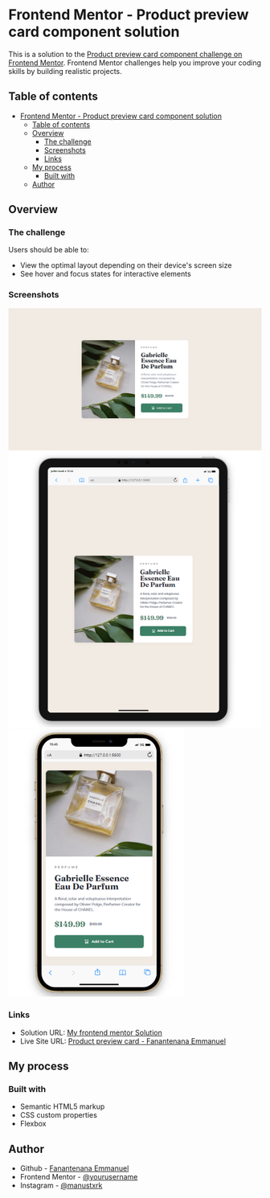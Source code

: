# Frontend Mentor - Product preview card component solution

This is a solution to the [Product preview card component challenge on Frontend Mentor](https://www.frontendmentor.io/challenges/product-preview-card-component-GO7UmttRfa). Frontend Mentor challenges help you improve your coding skills by building realistic projects. 

## Table of contents

- [Frontend Mentor - Product preview card component solution](#frontend-mentor---product-preview-card-component-solution)
  - [Table of contents](#table-of-contents)
  - [Overview](#overview)
    - [The challenge](#the-challenge)
    - [Screenshots](#screenshots)
    - [Links](#links)
  - [My process](#my-process)
    - [Built with](#built-with)
  - [Author](#author)

## Overview

### The challenge

Users should be able to:

- View the optimal layout depending on their device's screen size
- See hover and focus states for interactive elements

### Screenshots

<img src="./assets/images/Product-preview-card-component-Fanantenana-EmmanuelDesktop.png" width="1000" alt="screenshot"/>
<img src="./assets/images/Product-preview-card-component-Fanantenana-EmmanuelTablet.png" width="600" alt="screenshot"/>
<img src="./assets/images/Product-preview-card-component-Fanantenana-EmmanuelMobile.png" width="350" alt="screenshot"/>

### Links

- Solution URL: [My frontend mentor Solution](https://www.frontendmentor.io/solutions/product-preview-card-component-NaWBrUckBx)
- Live Site URL: [Product preview card - Fanantenana Emmanuel](https://manu3609.github.io/Product-preview-card-component/)

## My process

### Built with

- Semantic HTML5 markup
- CSS custom properties
- Flexbox

## Author

- Github - [Fanantenana Emmanuel](https://github.com/Manu3609/)
- Frontend Mentor - [@yourusername](https://www.frontendmentor.io/profile/Manu3609)
- Instagram - [@manustxrk](https://www.instagram.com/manustxrk/)

